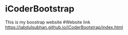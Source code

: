 # iCoderBootstrap
This is my boostrap website
#Website link 
https://iabdulsubhan.github.io/iCoderBootstrap/index.html
